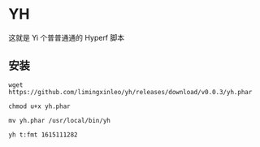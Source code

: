 # YH

这就是 Yi 个普普通通的 Hyperf 脚本

## 安装

```shell
wget https://github.com/limingxinleo/yh/releases/download/v0.0.3/yh.phar

chmod u+x yh.phar

mv yh.phar /usr/local/bin/yh

yh t:fmt 1615111282
```



